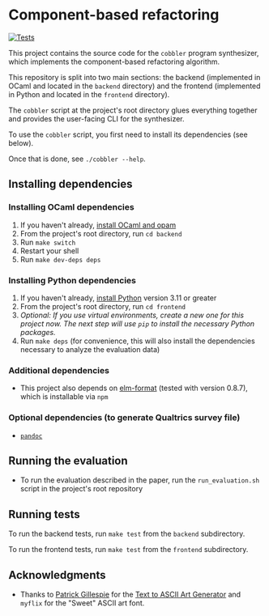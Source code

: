 # Component-based refactoring

[![Tests](https://github.com/justinlubin/component-based-refactoring/actions/workflows/workflow.yml/badge.svg)](https://github.com/justinlubin/component-based-refactoring/actions/workflows/workflow.yml)

This project contains the source code for the `cobbler` program synthesizer,
which implements the component-based refactoring algorithm.

This repository is split into two main sections: the backend (implemented in
OCaml and located in the `backend` directory) and the frontend (implemented in
Python and located in the `frontend` directory).

The `cobbler` script at the project's root directory glues everything together
and provides the user-facing CLI for the synthesizer.

To use the `cobbler` script, you first need to install its dependencies (see
below).

Once that is done, see `./cobbler --help`.

## Installing dependencies

### Installing OCaml dependencies

1. If you haven't already, [install OCaml and opam](https://ocaml.org/docs/up-and-running)
2. From the project's root directory, run `cd backend`
3. Run `make switch`
4. Restart your shell
5. Run `make dev-deps deps`

### Installing Python dependencies

1. If you haven't already, [install Python](https://www.python.org/) version
   3.11 or greater
2. From the project's root directory, run `cd frontend`
3. *Optional: If you use virtual environments, create a new one for this project
   now. The next step will use `pip` to install the necessary Python packages.*
4. Run `make deps` (for convenience, this will also install the dependencies
   necessary to analyze the evaluation data)

### Additional dependencies

- This project also depends on [elm-format](https://github.com/avh4/elm-format)
  (tested with version 0.8.7), which is installable via `npm`

### Optional dependencies (to generate Qualtrics survey file)

- [`pandoc`](https://pandoc.org/)

## Running the evaluation

- To run the evaluation described in the paper, run the `run_evaluation.sh`
  script in the project's root repository

## Running tests

To run the backend tests, run `make test` from the `backend` subdirectory.

To run the frontend tests, run `make test` from the `frontend` subdirectory.

## Acknowledgments

- Thanks to
  [Patrick Gillespie](http://patorjk.com/)
  for the
  [Text to ASCII Art Generator](http://patorjk.com/software/taag)
  and `myflix` for the "Sweet" ASCII art font.
